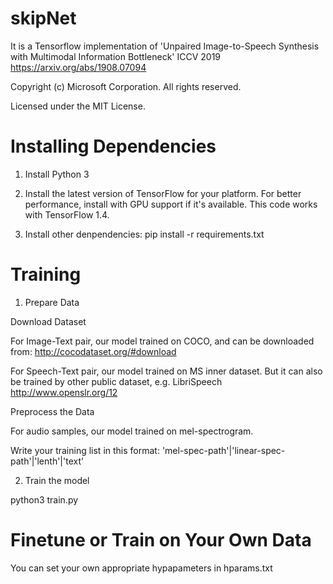 # skipNet

It is a Tensorflow implementation of 'Unpaired Image-to-Speech Synthesis with Multimodal Information Bottleneck' ICCV 2019
https://arxiv.org/abs/1908.07094

Copyright (c) Microsoft Corporation. All rights reserved.

Licensed under the MIT License.

# Installing Dependencies

1. Install Python 3

2. Install the latest version of TensorFlow for your platform. For better performance, install with GPU support if it's available. This code works with TensorFlow 1.4.

3. Install other denpendencies:
pip install -r requirements.txt

# Training

1. Prepare Data

Download Dataset

For Image-Text pair, our model trained on COCO, and can be downloaded from: http://cocodataset.org/#download

For Speech-Text pair, our model trained on MS inner dataset. But it can also be trained by other public dataset, e.g. LibriSpeech
http://www.openslr.org/12

Preprocess the Data

For audio samples, our model trained on mel-spectrogram. 

Write your training list in this format:
'mel-spec-path'|'linear-spec-path'|'lenth'|'text'

2. Train the model 

python3 train.py

# Finetune or Train on Your Own Data

You can set your own appropriate hypapameters in hparams.txt

